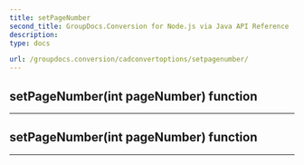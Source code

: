 ```yaml
---
title: setPageNumber
second_title: GroupDocs.Conversion for Node.js via Java API Reference
description: 
type: docs

url: /groupdocs.conversion/cadconvertoptions/setpagenumber/
---
```


## setPageNumber(int pageNumber)  function



---


## setPageNumber(int pageNumber)  function



---


